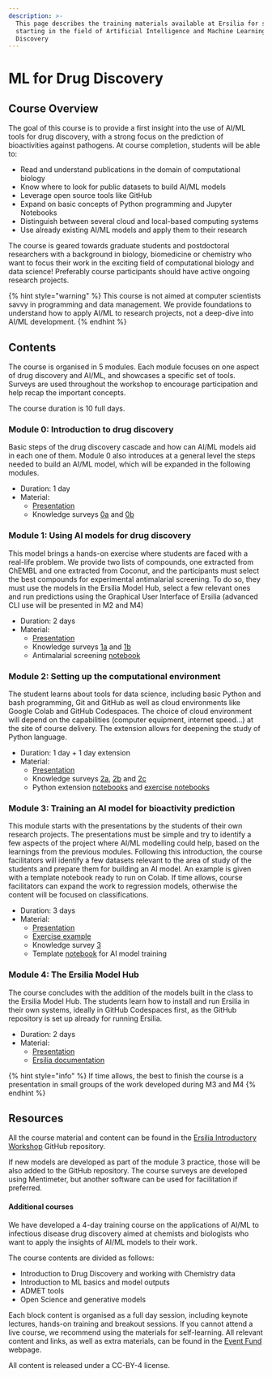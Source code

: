 ```yaml
---
description: >-
  This page describes the training materials available at Ersilia for scientists
  starting in the field of Artificial Intelligence and Machine Learning for Drug
  Discovery
---
```


# ML for Drug Discovery

## Course Overview

The goal of this course is to provide a first insight into the use of AI/ML tools for drug discovery, with a strong focus on the prediction of bioactivities against pathogens. At course completion, students will be able to:

* Read and understand publications in the domain of computational biology
* Know where to look for public datasets to build AI/ML models
* Leverage open source tools like GitHub
* Expand on basic concepts of Python programming and Jupyter Notebooks
* Distinguish between several cloud and local-based computing systems
* Use already existing AI/ML models and apply them to their research

The course is geared towards graduate students and postdoctoral researchers with a background in biology, biomedicine or chemistry who want to focus their work in the exciting field of computational biology and data science! Preferably course participants should have active ongoing research projects.

{% hint style="warning" %}
This course is not aimed at computer scientists savvy in programming and data management. We provide foundations to understand how to apply AI/ML to research projects, not a deep-dive into AI/ML development.
{% endhint %}

## Contents

The course is organised in 5 modules. Each module focuses on one aspect of drug discovery and AI/ML, and showcases a specific set of tools. Surveys are used throughout the workshop to encourage participation and help recap the important concepts.

The course duration is 10 full days.

### Module 0: Introduction to drug discovery

Basic steps of the drug discovery cascade and how can AI/ML models aid in each one of them. Module 0 also introduces at a general level the steps needed to build an AI/ML model, which will be expanded in the following modules.

* Duration: 1 day
* Material:&#x20;
  * [Presentation](https://github.com/ersilia-os/ersilia-intro-workshop/blob/main/presentations/ersilia-intro-workshop-m0.pdf)
  * Knowledge surveys [0a](https://github.com/ersilia-os/ersilia-intro-workshop/blob/main/presentations/surveys/ersilia-intro-m0a.pdf) and [0b](https://github.com/ersilia-os/ersilia-intro-workshop/blob/main/presentations/surveys/ersilia-intro-m0b.pdf)

### Module 1: Using AI models for drug discovery

This model brings a hands-on exercise where students are faced with a real-life problem. We provide two lists of compounds, one extracted from ChEMBL and one extracted from Coconut, and the participants must select the best compounds for experimental antimalarial screening. To do so, they must use the models in the Ersilia Model Hub, select a few relevant ones and run predictions using the Graphical User Interface of Ersilia (advanced CLI use will be presented in M2 and M4)

* Duration: 2 days
* Material:
  * [Presentation](https://github.com/ersilia-os/ersilia-intro-workshop/blob/main/presentations/ersilia-intro-workshop-m1.pdf)
  * Knowledge surveys [1a](https://github.com/ersilia-os/ersilia-intro-workshop/blob/main/presentations/surveys/ersilia-intro-m1a.pdf) and [1b](https://github.com/ersilia-os/ersilia-intro-workshop/blob/main/presentations/surveys/ersilia-intro-m1b.pdf)
  * Antimalarial screening [notebook](https://github.com/ersilia-os/ersilia-intro-workshop/blob/main/notebooks/m1\_antimalarial\_exercise.ipynb)

### Module 2: Setting up the computational environment

The student learns about tools for data science, including basic Python and bash programming, Git and GitHub as well as cloud environments like Google Colab and GitHub Codespaces. The choice of cloud environment will depend on the capabilities (computer equipment, internet speed...) at the site of course delivery. The extension allows for deepening the study of Python language.

* Duration: 1 day + 1 day extension
* Material:
  * [Presentation](https://github.com/ersilia-os/ersilia-intro-workshop/blob/main/presentations/ersilia-intro-workshop-m2.pdf)
  * Knowledge surveys [2a](https://github.com/ersilia-os/ersilia-intro-workshop/blob/main/presentations/surveys/ersilia-intro-m2a.pdf), [2b](https://github.com/ersilia-os/ersilia-intro-workshop/blob/main/presentations/surveys/ersilia-intro-m2b.pdf) and [2c](https://github.com/ersilia-os/ersilia-intro-workshop/blob/main/presentations/surveys/ersilia-intro-m2c.pdf)
  * Python extension [notebooks](https://github.com/ersilia-os/ersilia-intro-workshop/blob/main/notebooks/m2\_python.ipynb) and [exercise notebooks](https://github.com/ersilia-os/ersilia-intro-workshop/blob/main/notebooks/m2\_python\_exercises.ipynb)

### Module 3: Training an AI model for bioactivity prediction

This module starts with the presentations by the students of their own research projects. The presentations must be simple and try to identify a few aspects of the project where AI/ML modelling could help, based on the learnings from the previous modules. Following this introduction, the course facilitators will identify a few datasets relevant to the area of study of the students and prepare them for building an AI model. An example is given with a template notebook ready to run on Colab. If time allows, course facilitators can expand the work to regression models, otherwise the content will be focused on classifications.

* Duration: 3 days
* Material:
  * [Presentation](https://github.com/ersilia-os/ersilia-intro-workshop/blob/main/presentations/ersilia-intro-workshop-m3.pdf)
  * [Exercise example](https://github.com/ersilia-os/ersilia-intro-workshop/blob/main/presentations/ersilia-intro-workshop-m3-exercises.pdf)
  * Knowledge survey [3](https://github.com/ersilia-os/ersilia-intro-workshop/blob/main/presentations/surveys/ersilia-intro-m3.pdf)
  * Template [notebook](https://github.com/ersilia-os/ersilia-intro-workshop/blob/main/notebooks/m3\_building\_a\_model.ipynb) for AI model training

### Module 4: The Ersilia Model Hub

The course concludes with the addition of the models built in the class to the Ersilia Model Hub. The students learn how to install and run Ersilia in their own systems, ideally in GitHub Codespaces first, as the GitHub repository is set up already for running Ersilia.

* Duration: 2 days
* Material:
  * [Presentation](https://github.com/ersilia-os/ersilia-intro-workshop/blob/main/presentations/ersilia-intro-workshop-m4.pdf)
  * [Ersilia documentation](../ersilia-model-hub/antibiotic-activity-prediction.md)

{% hint style="info" %}
If time allows, the best to finish the course is a presentation in small groups of the work developed during M3 and M4
{% endhint %}

## Resources

All the course material and content can be found in the [Ersilia Introductory Workshop](https://github.com/ersilia-os/ersilia-intro-workshop) GitHub repository.

If new models are developed as part of the module 3 practice, those will be also added to the GitHub repository. The course surveys are developed using Mentimeter, but another software can be used for facilitation if preferred.

#### Additional courses

We have developed a 4-day training course on the applications of AI/ML to infectious disease drug discovery aimed at chemists and biologists who want to apply the insights of AI/ML models to their work.&#x20;

The course contents are divided as follows:

* Introduction to Drug Discovery and working with Chemistry data
* Introduction to ML basics and model outputs
* ADMET tools
* Open Science and generative models

Each block content is organised as a full day session, including keynote lectures, hands-on training and breakout sessions. If you cannot attend a live course, we recommend using the materials for self-learning. All relevant content and links, as well as extra materials, can be found in the [Event Fund](https://ersilia.gitbook.io/event-fund) webpage.

All content is released under a CC-BY-4 license.
